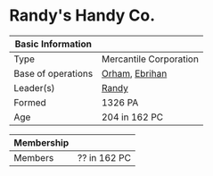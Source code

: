 # Randy's Handy Co.

| Basic Information | |
| - | - |
| Type | Mercantile Corporation |
| Base of operations | [Orham](../../Locations/Towns/orham.md), [Ebrihan](../../Locations/Land/caelus.md#ebrihan) |
| Leader(s) | [Randy](../../Characters/randy.md) |
| Formed | 1326 PA |
| Age | 204 in 162 PC |

| Membership | |
| - | - |
| Members | ?? in 162 PC |
